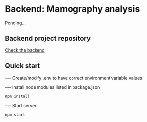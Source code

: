 # Backend: Mamography analysis
Pending...

## Backend project repository
[Check the backend](https://github.com/lucasca95/uofl-mammography-backend)

## Quick start

--- Create/modify .env to have correct environment variable values

--- Install node modules listed in package.json
```bash
npm install
```

--- Start server
```bash
npm start
```
